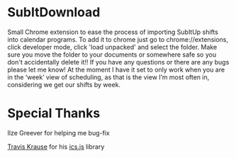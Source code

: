 # SubItDownload
Small Chrome extension to ease the process of importing SubItUp shifts into calendar programs.
To add it to chrome just go to chrome://extensions, click developer mode, click 'load unpacked' and select the folder. Make sure you move the folder to your documents or somewhere safe so you don't accidentally delete it!! If you have any questions or there are any bugs please let me know! At the moment I have it set to only work when you are in the ‘week’ view of scheduling, as that is the view I’m most often in, considering we get our shifts by week.



# Special Thanks
Ilze Greever for helping me bug-fix

[Travis Krause](https://github.com/nwcell) for his [ics.js](https://github.com/nwcell/ics.js) library
